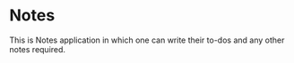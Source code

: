 # Notes
This is Notes application in which one can write their to-dos and any other notes required.
